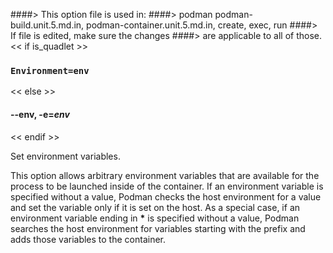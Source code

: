 ####> This option file is used in:
####>   podman podman-build.unit.5.md.in, podman-container.unit.5.md.in, create, exec, run
####> If file is edited, make sure the changes
####> are applicable to all of those.
<< if is_quadlet >>
### `Environment=env`
<< else >>
#### **--env**, **-e**=*env*
<< endif >>

Set environment variables.

This option allows arbitrary environment variables that are available for the process to be launched inside of the container. If an environment variable is specified without a value, Podman checks the host environment for a value and set the variable only if it is set on the host. As a special case, if an environment variable ending in __*__ is specified without a value, Podman searches the host environment for variables starting with the prefix and adds those variables to the container.
